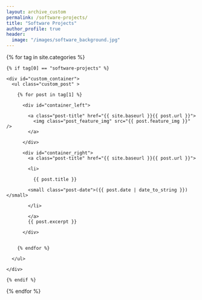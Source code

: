 ```yaml
---
layout: archive_custom
permalink: /software-projects/
title: "Software Projects"
author_profile: true
header:
  image: "/images/software_background.jpg"
---
```



<div class="tags-expo-section">

  {% for tag in site.categories %}

    {% if tag[0] == "software-projects" %}

    <div id="custom_container">
      <ul class="custom_post" >

        {% for post in tag[1] %}

          <div id="container_left">

            <a class="post-title" href="{{ site.baseurl }}{{ post.url }}">
              <img class="post_feature_img" src="{{ post.feature_img }}" />
            </a>

          </div>

          <div id="container_right">
            <a class="post-title" href="{{ site.baseurl }}{{ post.url }}">

            <li>

              {{ post.title }}

            <small class="post-date">({{ post.date | date_to_string }})</small>

            </li>

            </a>
            {{ post.excerpt }}

          </div>


        {% endfor %}

      </ul>

    </div>

    {% endif %}

  {% endfor %}

</div>
